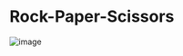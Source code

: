 # Rock-Paper-Scissors
![image](https://user-images.githubusercontent.com/44882061/73618628-f43aff80-45f6-11ea-96dd-49deb16114c3.png)
